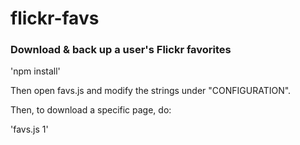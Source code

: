 # flickr-favs
### Download & back up a user's Flickr favorites

'npm install'

 Then open favs.js and modify the strings under "CONFIGURATION".
 
 Then, to download a specific page, do:
 
'favs.js 1'
